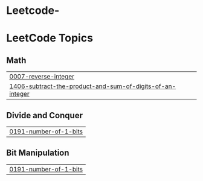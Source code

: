 # Leetcode-
<!---LeetCode Topics Start-->
# LeetCode Topics
## Math
|  |
| ------- |
| [0007-reverse-integer](https://github.com/Tithibiswas901/Leetcode-/tree/master/0007-reverse-integer) |
| [1406-subtract-the-product-and-sum-of-digits-of-an-integer](https://github.com/Tithibiswas901/Leetcode-/tree/master/1406-subtract-the-product-and-sum-of-digits-of-an-integer) |
## Divide and Conquer
|  |
| ------- |
| [0191-number-of-1-bits](https://github.com/Tithibiswas901/Leetcode-/tree/master/0191-number-of-1-bits) |
## Bit Manipulation
|  |
| ------- |
| [0191-number-of-1-bits](https://github.com/Tithibiswas901/Leetcode-/tree/master/0191-number-of-1-bits) |
<!---LeetCode Topics End-->